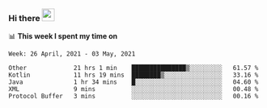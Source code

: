 ### Hi there <a href="https://www.gautamkrishnar.com/"><img src="https://media.giphy.com/media/hvRJCLFzcasrR4ia7z/giphy.gif" width="25px"></a>

📊 **This week I spent my time on**

<!--START_SECTION:waka-->
```text
Week: 26 April, 2021 - 03 May, 2021

Other             21 hrs 1 min    ███████████████▒░░░░░░░░░   61.57 % 
Kotlin            11 hrs 19 mins  ████████▒░░░░░░░░░░░░░░░░   33.16 % 
Java              1 hr 34 mins    █░░░░░░░░░░░░░░░░░░░░░░░░   04.60 % 
XML               9 mins          ░░░░░░░░░░░░░░░░░░░░░░░░░   00.48 % 
Protocol Buffer   3 mins          ░░░░░░░░░░░░░░░░░░░░░░░░░   00.16 % 
```
<!--END_SECTION:waka-->
